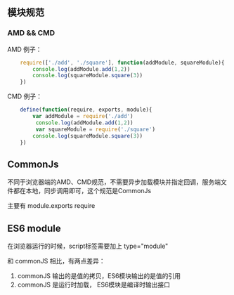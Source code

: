 ## 模块规范

### AMD && CMD

AMD 例子：
```javascript
    require(['./add', './square'], function(addModule, squareModule){
        console.log(addModule.add(1,2))
        console.log(squareModule.square(3))
    })
```

CMD 例子：
```javascript
    define(function(require, exports, module){
        var addModule = require('./add')
         console.log(addModule.add(1,2))
         var squareModule = require('./square')
        console.log(squareModule.square(3))
    })
```


## CommonJs

不同于浏览器端的AMD、CMD规范，不需要异步加载模块并指定回调，服务端文件都在本地，同步调用即可，这个规范是CommonJs

主要有 module.exports require


## ES6 module

在浏览器运行的时候，script标签需要加上 type="module"

和 commonJS 相比，有两点差异：
1. commonJS 输出的是值的拷贝，ES6模块输出的是值的引用
2. commonJS 是运行时加载， ES6模块是编译时输出接口